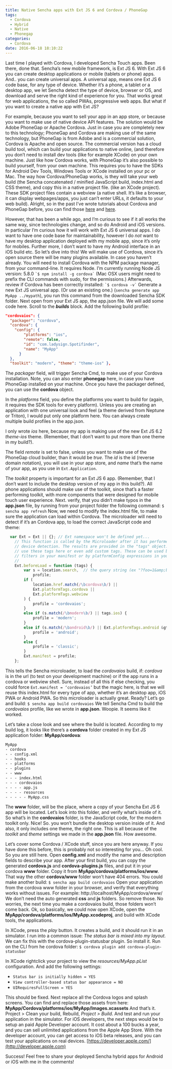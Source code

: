 ```yaml
---
title: Native Sencha apps with Ext JS 6 and Cordova / PhoneGap
tags:
  - Cordova
  - Hybrid
  - Native
  - Phonegap
categories:
  - Cordova
date: 2016-06-18 18:10:22
---
```


Last time I played with Cordova, I developed Sencha Touch apps. Been there, done that. Sencha’s new mobile framework, is Ext JS 6. With Ext JS 6 you can create desktop applications or mobile (tablets or phone) apps. And.. you can create universal apps. A universal app, means one Ext JS 6 code base, for any type of device. Whether it’s a phone, a tablet or a desktop app, we let Sencha detect the type of device, browser or OS, and download and serve the right kind of experience for you. That works great for web applications, the so called PWAs, progressive web apps. But what if you want to create a native app with Ext JS?

<!--more-->

For example, because you want to sell your app in an app store, or because you want to make use of native device API features. The solution would be Adobe PhoneGap or Apache Cordova. Just in case you are completely new to this technology; PhoneGap and Cordova are making use of the same technology, but PhoneGap is from Adobe and is a commercial solution, Cordova is Apache and open source. The commercial version has a cloud build tool, which can build your applications to native online, (and therefore you don’t need to install dev tools (like for example XCode) on your own machine. Just like how Cordova works, with PhoneGap it’s also possible to build yourself, from your own machine. This requires you to have the SDKs for Android Dev Tools, Windows Tools or XCode installed on your pc or Mac. The way how Cordova/PhoneGap works, is they will take your web build (the Sencha concatenated / minified JavaScript build, index.html and CSS theme), and copy this in a native project file. (like an XCode project). These SDK project files contain a webview (a native shell. It’s like a browser, it can display webpages/apps, you just can’t enter URLs, it defaults to your web build). Alright, so in the past I’ve wrote tutorials about Cordova and PhoneGap before, you can find those [here](https://www.leeboonstra.com/developer/getting-started-with-sencha-touch-2-build-a-weather-utility-app-part-3) and [here](https://www.leeboonstra.com/developer/make-a-native-build-with-ext-js-5-sencha-cmd-5-and-phonegap-cordova-with-plugins). 

However, that has been a while ago, and I’m curious to see if it all works the same way, since technologies change, and so do Android and iOS versions. In particular I’m curious how it will work with Ext JS 6 universal apps. I do want to have one code base for maintainability, however I do *not* want to have my desktop application deployed with my mobile app, since it’s only for mobiles. Further more, I don’t want to have my Android interface in an iOS build etc. So let’s dive into this! We will make use of Cordova, since it’s open source there will be many plugins available. In case you haven’t already. You will need to install Cordova with the NPM package manager, from your command-line. It requires Node. I’m currently running Node JS version: 5.8.0 `` `$ npm install -g cordova` `` (Mac OSX users might need to prefix the CLI commands with sudo, for the permissions.) Afterwards, review if Cordova has been correctly installed: `` `$ cordova -v` `` Generate a new Ext JS universal app. (Or use an existing one.) (`sencha generate app MyApp ../mypath`), you run this command from the downloaded Sencha SDK folder. Next open from your Ext JS app, the app.json file. We will add some code here. Scroll to the ***builds*** block. Add the following build profile: 

``` JSON
"cordovaios": { 
  "packager": "cordova", 
  "cordova": { 
    "config": { 
        "platforms": "ios", 
        "remote": false, 
        "id": "com.ladysign.Spotifinder", 
        "name": "MyApp" 
      }
  },
  "toolkit": "modern", "theme": "theme-ios" },
```

The *packager* field, will trigger Sencha Cmd, to make use of your Cordova installation. Note, you can also enter **phonegap** here, in case you have PhoneGap installed on your machine. Once you have the packager defined, you can use the **cordova** object. 

In the *platforms* field, you define the platforms you want to build for (again, it requires the SDK tools for every platform). Unless you are creating an application with one universal look and feel (a theme derived from Neptune or Triton), I would put only one platform here. You can always create multiple build profiles in the app.json. 

I only wrote *ios* here, because my app is making use of the new Ext JS 6.2 *theme-ios* theme. (Remember, that I don’t want to put more than one theme in my build?). 

The field *remote* is set to false, unless you want to make use of the PhoneGap cloud builder, than it would be *true*. The *id* is the id (reverse domain notation), you will use in your app store, and *name* that’s the name of your app, as you use in `Ext.Application`. 

The *toolkit* property is important for an Ext JS 6 app. (Remember, that I don’t want to include the desktop version of my app in this build?). All phone applications should make use of the toolkit, since that’s a faster performing toolkit, with more components that were designed for mobile touch user experience. Next. verify, that you didn’t make typos in the **app.json** file, by running from your project folder the following command: `$ sencha app refresh` Now, we need to modify the index.html file, to make sure the application can load within Cordova. The microloader will need to detect if it’s an Cordova app, to load the correct JavaScript code and theme: 

``` JavaScript
  var Ext = Ext || {}; // Ext namespace won't be defined yet...
    // This function is called by the Microloader after it has performed basic
    // device detection. The results are provided in the "tags" object. You can
    // use these tags here or even add custom tags. These can be used by platform
    // filters in your manifest or by platformConfig expressions in your app.
    //
    Ext.beforeLoad = function (tags) {
        var s = location.search,  // the query string (ex "?foo=1&amp;bar")
            profile;
        if (
            location.href.match(/\bcordova\b/) ||
            Ext.platformTags.cordova ||
            Ext.platformTags.webview
        ) {
            profile = 'cordovaios';
        }
        else if (s.match(/\bmodern\b/) || tags.ios) {
            profile = 'modern';
        }
        else if (s.match(/\bandroid\b/) || Ext.platformTags.android &gt; 0) {
            profile = 'android';
        }
        else {
            profile = 'classic';
        }
        Ext.manifest = profile;
    };
```
 
 This tells the Sencha microloader, to load the *cordovaios* build, if: *cordova* is in the url (to test on your development machine) or if the app runs in a cordova or webview shell. Sure, instead of all this if else checking, you could force `Ext.manifest = ‘cordovaios’` but the magic here, is that we will reuse this index.html for every type of app, whether it’s an desktop app, iOS PWA or Android PWA. So this microloader is actually great. Ready? Let’s go and build: `$ sencha app build cordovaios` We tell Sencha Cmd to build the *cordovaios* profile, like we wrote in **app.json**. Woopie. It seems like it worked. 
 
 Let’s take a close look and see where the build is located. According to my build log, it looks like there’s a **cordova** folder created in my Ext JS application folder: **MyApp/cordova**:

 ``` txt
 MyApp 
 - cordova 
 - - config.xml 
 - - hooks 
 - - platforms 
 - - plugins 
 - - www 
 - - - index.html 
 - - - cordovaios 
 - - - - app.js 
 - - - - resources 
 - - - - - MyApp.css 
 ```

 The **www** folder, will be the place, where a copy of your Sencha Ext JS 6 app will be located. Let’s look into this folder, and verify what’s inside of it. So what’s in the **cordovaios** folder, is the JavaScript code, for the modern toolkit only. Nice! So. you won’t bundle the desktop version inside of it. And also, it only includes one theme, the right one. This is all because of the *toolkit* and *theme* settings we made in the **app.json** file. How awesome. 
 
 Let’s cover some Cordova / XCode stuff, since you are here anyway. If you have done this before, this is probably not so interesting for you… Oh cool. So you are still here. Open **config.xml** and modify the name and description fields to describe your app. After your first build, you can copy the generated **cordova.js** and **cordova-plugins.js** files, and put it in your cordova **www** folder. Copy it from **MyApp/cordova/platforms/ios/www**. That way the other **cordova/www** folder won’t have 404 errors. You could make another build: `$ sencha app build cordovaios` Open your application from the cordova www folder in your browser, and verify that everything works without issues. For example: http://localhost/MyApp/cordova/www/ We don’t need the auto generated **css** and **js** folders. So remove those. No worries, the next time you make a cordovaios build, those folders won’t come back. Ok, so basically, we could now open XCode, open the **MyApp/cordova/platforms/ios/MyApp.xcodeproj**, and build with XCode tools, the applications. 
 
 In XCode, press the *play* button. It creates a build, and it should run it in an simulator. I run into a common issue: *The status bar is mixed into my layout.* We can fix this with the cordova-plugin-statusbar plugin. So install it. Run on the CLI from he cordova folder: `$ cordova plugin add cordova-plugin-statusbar`
 
 In XCode rightclick your project to view the *resources/MyApp.pList* configuration. And add the following settings: 
 
 * `Status bar is initially hidden = YES` 
 * `View controller-based status bar appearance = NO`
 * `UIRequiresFullScreen = YES` 
 
This should be fixed. Next replace all the Cordova logos and splash screens. You can find and replace those assets from here: **MyApp/Cordova/platforms/ios/MyApp/Images.xcassets** And that’s it. Project > Clean your build, Rebuild, *Project > Build*. And test and run your application in the simulator. For iOS developers, the next steps would be to setup an paid Apple Developer account. It cost about a 100 bucks a year, and you can sell unlimited applications from the Apple App Store. With the developer account, you can get access to iOS beta releases, and you can test your applications on real devices. [https://developer.apple.com/](http://developer.apple.com)

Success! Feel free to share your deployed Sencha hybrid apps for Android or iOS with me in the comments!